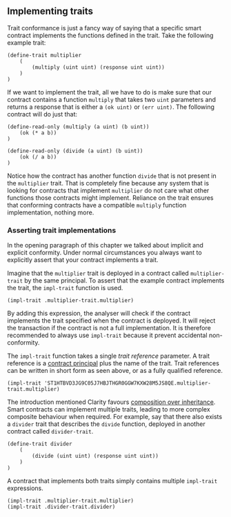 ## Implementing traits

Trait conformance is just a fancy way of saying that a specific smart contract
implements the functions defined in the trait. Take the following example trait:

```Clarity,{"nonplayable":true}
(define-trait multiplier
	(
		(multiply (uint uint) (response uint uint))
	)
)
```

If we want to implement the trait, all we have to do is make sure that our
contract contains a function `multiply` that takes two `uint` parameters and
returns a response that is either a `(ok uint)` or `(err uint)`. The following
contract will do just that:

```Clarity
(define-read-only (multiply (a uint) (b uint))
	(ok (* a b))
)

(define-read-only (divide (a uint) (b uint))
	(ok (/ a b))
)
```

Notice how the contract has another function `divide` that is not present in the
`multiplier` trait. That is completely fine because any system that is looking
for contracts that implement `multiplier` do not care what other functions those
contracts might implement. Reliance on the trait ensures that conforming
contracts have a compatible `multiply` function implementation, nothing more.

### Asserting trait implementations

In the opening paragraph of this chapter we talked about implicit and explicit
conformity. Under normal circumstances you always want to explicitly assert that
your contract implements a trait.

Imagine that the `multiplier` trait is deployed in a contract called
`multiplier-trait` by the same principal. To assert that the example contract
implements the trait, the `impl-trait` function is used.

```Clarity,{"nonplayable":true}
(impl-trait .multiplier-trait.multiplier)
```

By adding this expression, the analyser will check if the contract implements
the trait specified when the contract is deployed. It will reject the
transaction if the contract is not a full implementation. It is therefore
recommended to always use `impl-trait` because it prevent accidental
non-conformity.

The `impl-trait` function takes a single _trait reference_ parameter. A trait
reference is a [contract principal](ch02-01-primitive-types.md#principals) plus
the name of the trait. Trait references can be written in short form as seen
above, or as a fully qualified reference.

```Clarity,{"nonplayable":true}
(impl-trait 'ST1HTBVD3JG9C05J7HBJTHGR0GGW7KXW28M5JS8QE.multiplier-trait.multiplier)
```

The introduction mentioned Clarity favours
[composition over inheritance](ch00-00-introduction.md#composition-over-inheritance).
Smart contracts can implement multiple traits, leading to more complex composite
behaviour when required. For example, say that there also exists a `divider`
trait that describes the `divide` function, deployed in another contract called
`divider-trait`.

```Clarity,{"nonplayable":true}
(define-trait divider
	(
		(divide (uint uint) (response uint uint))
	)
)
```

A contract that implements both traits simply contains multiple `impl-trait`
expressions.

```Clarity,{"nonplayable":true}
(impl-trait .multiplier-trait.multiplier)
(impl-trait .divider-trait.divider)
```
